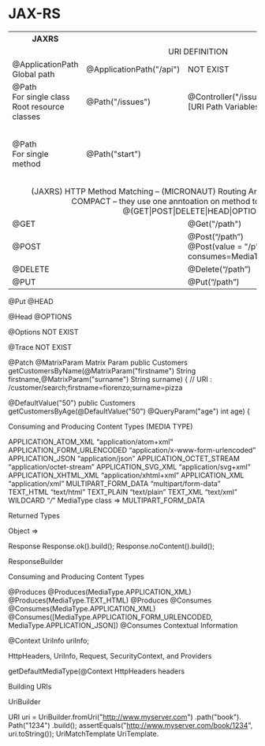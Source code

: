 # JAX-RS

<table width="100%">
  <tr>
    <th>JAXRS</th>
    <th></th>
    <th></th>
    <th>MICRONAUT</th>
  </tr>
  <tr><td colspan="4"><div align="center">URI DEFINITION</div></td></tr>
  <tr>
    <td>
      @ApplicationPath <br/>
      Global path
    </td>
    <td>
      @ApplicationPath("/api")
    </td>
    <td>
      NOT EXIST
    </td>
    <td>
      NOT EXIST
    </td>
  </tr>
  
  <tr>
    <td>
      @Path<br/>
      For single class<br/>
      Root resource classes<br/>
    </td>
    <td>
      @Path("/issues")
    </td>
    <td>
     @Controller("/issues")<br/>
      [URI Path Variables]
    </td>
    <td>
      @Controller
    </td>
  </tr>
  <tr>
    <td>
      @Path<br/>
      For single method
    </td>
    <td>
      @Path("start")
    </td>
    <td>
    </td>
    <td>
     NOT EXIST  - you should use  Routing Annotations es. @Get(“/path”)
    </td>
  </tr>
  <tr>
    <td colspan="4">
        <div align="center">
          (JAXRS) HTTP Method Matching – (MICRONAUT) Routing Annotations
 [Micronaut is more COMPACT – they use one anntoation on method to indicate @Path + @(GET|POST|DELETE|HEAD|OPTIONS)]
      </div>
    </td>
  </tr>
  <tr>
    <td>
     @GET
    </td>
    <td>
    </td>
    <td>
    @Get("/path")
    </td>
    <td>
     @Get  
    </td>
  </tr>
  <tr>
    <td>
    @POST
    </td>
    <td>
    </td>
    <td>
    @Post(“/path”) <br/>
    @Post(value = "/p", consumes=MediaType.TEXT_PLAIN)
    </td>
    <td>
     @Post 
    </td>
  </tr>
    <tr>
    <td>
   @DELETE
    </td>
    <td>
    </td>
    <td>
   @Delete(“/path”)
    </td>
    <td>
    @Delete
    </td>
  </tr>
  <tr>
    <td>
   @PUT
    </td>
    <td>
    </td>
    <td>
 @Put(“/path”)
    </td>
    <td>
    @Delete
    </td>
  </tr>
</table>










@Put 
@HEAD


@Head 
@OPTIONS


@Options
NOT EXIST


@Trace 
NOT EXIST


@Patch
@MatrixParam
Matrix Param
public Customers getCustomersByName(@MatrixParam("firstname") String firstname,@MatrixParam("surname") String surname) { // URI : /customer/search;firstname=fiorenzo;surname=pizza


@DefaultValue("50")
public Customers getCustomersByAge(@DefaultValue("50") @QueryParam("age") int age) {






Consuming and Producing Content Types (MEDIA TYPE)


APPLICATION_ATOM_XML “application/atom+xml” APPLICATION_FORM_URLENCODED “application/x-www-form-urlencoded” APPLICATION_JSON “application/json” APPLICATION_OCTET_STREAM “application/octet-stream” APPLICATION_SVG_XML “application/svg+xml” APPLICATION_XHTML_XML “application/xhtml+xml” APPLICATION_XML “application/xml” MULTIPART_FORM_DATA “multipart/form-data” TEXT_HTML “text/html” TEXT_PLAIN “text/plain” TEXT_XML “text/xml” WILDCARD “*/*”
MediaType class => MULTIPART_FORM_DATA



Returned Types


Object  => 

Response
Response.ok().build();
Response.noContent().build();

ResponseBuilder






Consuming and Producing Content Types

@Produces
@Produces(MediaType.APPLICATION_XML)
@Produces(MediaType.TEXT_HTML)
@Produces
@Consumes
@Consumes(MediaType.APPLICATION_XML)
@Consumes([MediaType.APPLICATION_FORM_URLENCODED, MediaType.APPLICATION_JSON])
@Consumes
Contextual Information


@Context 
UriInfo uriInfo;

HttpHeaders, UriInfo, Request, SecurityContext, and Providers

getDefaultMediaType(@Context HttpHeaders headers


Building URIs


UriBuilder

URI uri = UriBuilder.fromUri("http://www.myserver.com")
.path("book").
Path("1234")
.build(); assertEquals("http://www.myserver.com/book/1234", uri.toString());
UriMatchTemplate 
UriTemplate.
